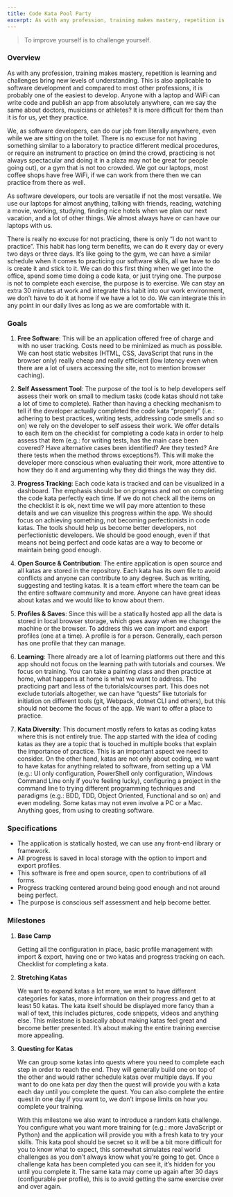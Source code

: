 ```yaml
---
title: Code Kata Pool Party
excerpt: As with any profession, training makes mastery, repetition is learning and challenges bring new levels of understanding. This is also applicable to software development and compared to most other professions, it is probably one of the easiest to develop. Anyone with a laptop and WiFi can write code and publish an app from absolutely anywhere, can we say the same about doctors, musicians or athletes? It is more difficult for them than it is for us, yet they practice.
---
```


> To improve yourself is to challenge yourself.

### Overview

As with any profession, training makes mastery, repetition is learning and challenges bring new levels of understanding. This is also applicable to software development and compared to most other professions, it is probably one of the easiest to develop. Anyone with a laptop and WiFi can write code and publish an app from absolutely anywhere, can we say the same about doctors, musicians or athletes? It is more difficult for them than it is for us, yet they practice.

We, as software developers, can do our job from literally anywhere, even while we are sitting on the toilet. There is no excuse for not having something similar to a laboratory to practice different medical procedures, or require an instrument to practice on (mind the crowd, practicing is not always spectacular and doing it in a plaza may not be great for people going out), or a gym that is not too crowded. We got our laptops, most coffee shops have free WiFi, if we can work from there then we can practice from there as well.

As software developers, our tools are versatile if not the most versatile. We use our laptops for almost anything, talking with friends, reading, watching a movie, working, studying, finding nice hotels when we plan our next vacation, and a lot of other things. We almost always have or can have our laptops with us.

There is really no excuse for not practicing, there is only “I do not want to practice”. This habit has long term benefits, we can do it every day or every two days or three days. It’s like going to the gym, we can have a similar schedule when it comes to practicing our software skills, all we have to do is create it and stick to it. We can do this first thing when we get into the office, spend some time doing a code kata, or just trying one. The purpose is not to complete each exercise, the purpose is to exercise. We can stay an extra 30 minutes at work and integrate this habit into our work environment, we don’t have to do it at home if we have a lot to do. We can integrate this in any point in our daily lives as long as we are comfortable with it.

### Goals

1. **Free Software**: This will be an application offered free of charge and with no user tracking. Costs need to be minimized as much as possible. We can host static websites (HTML, CSS, JavaScript that runs in the browser only) really cheap and really efficient (low latency even when there are a lot of users accessing the site, not to mention browser caching).

2. **Self Assessment Tool**: The purpose of the tool is to help developers self assess their work on small to medium tasks (code katas should not take a lot of time to complete). Rather than having a checking mechanism to tell if the developer actually completed the code kata “properly” (i.e.: adhering to best practices, writing tests, addressing code smells and so on) we rely on the developer to self assess their work. We offer details to each item on the checklist for completing a code kata in order to help assess that item (e.g.: for writing tests, has the main case been covered? Have alternative cases been identified? Are they tested? Are there tests when the method throws exceptions?). This will make the developer more conscious when evaluating their work, more attentive to how they do it and argumenting why they did things the way they did.

3. **Progress Tracking**: Each code kata is tracked and can be visualized in a dashboard. The emphasis should be on progress and not on completing the code kata perfectly each time. If we do not check all the items on the checklist it is ok, next time we will pay more attention to these details and we can visualize this progress within the app. We should focus on achieving something, not becoming perfectionists in code katas. The tools should help us become better developers, not perfectionistic developers. We should be good enough, even if that means not being perfect and code katas are a way to become or maintain being good enough.

4. **Open Source & Contribution**: The entire application is open source and all katas are stored in the repository. Each kata has its own file to avoid conflicts and anyone can contribute to any degree. Such as writing, suggesting and testing katas. It is a team effort where the team can be the entire software community and more. Anyone can have great ideas about katas and we would like to know about them.

5. **Profiles & Saves**: Since this will be a statically hosted app all the data is stored in local browser storage, which goes away when we change the machine or the browser. To address this we can import and export profiles (one at a time). A profile is for a person. Generally, each person has one profile that they can manage.

6. **Learning**: There already are a lot of learning platforms out there and this app should not focus on the learning path with tutorials and courses. We focus on training. You can take a painting class and then practice at home, what happens at home is what we want to address. The practicing part and less of the tutorials/courses part. This does not exclude tutorials altogether, we can have “quests” like tutorials for initiation on different tools (git, Webpack, dotnet CLI and others), but this should not become the focus of the app. We want to offer a place to practice.

7. **Kata Diversity**: This document mostly refers to katas as coding katas where this is not entirely true. The app started with the idea of coding katas as they are a topic that is touched in multiple books that explain the importance of practice. This is an important aspect we need to consider. On the other hand, katas are not only about coding, we want to have katas for anything related to software, from setting up a VM (e.g.: UI only configuration, PowerShell only configuration, Windows Command Line only if you’re feeling lucky), configuring a project in the command line to trying different programming techniques and paradigms (e.g.: BDD, TDD, Object Oriented, Functional and so on) and even modeling. Some katas may not even involve a PC or a Mac. Anything goes, from using to creating software.

### Specifications

* The application is statically hosted, we can use any front-end library or framework.
* All progress is saved in local storage with the option to import and export profiles.
* This software is free and open source, open to contributions of all forms.
* Progress tracking centered around being good enough and not around being perfect.
* The purpose is conscious self assessment and help become better.

### Milestones

1. **Base Camp**

   Getting all the configuration in place, basic profile management with import & export, having one or two katas and progress tracking on each. Checklist for completing a kata.

2. **Stretching Katas**

   We want to expand katas a lot more, we want to have different categories for katas, more information on their progress and get to at least 50 katas. The kata itself should be displayed more fancy than a wall of text, this includes pictures, code snippets, videos and anything else. This milestone is basically about making katas feel great and become better presented. It’s about making the entire training exercise more appealing.

3. **Questing for Katas**

   We can group some katas into quests where you need to complete each step in order to reach the end. They will generally build one on top of the other and would rather schedule katas over multiple days. If you want to do one kata per day then the quest will provide you with a kata each day until you complete the quest. You can also complete the entire quest in one day if you want to, we don’t impose limits on how you complete your training.

   With this milestone we also want to introduce a random kata challenge. You configure what you want more training for (e.g.: more JavaScript or Python) and  the application will provide you with a fresh kata to try your skills. This kata pool should be secret so it will be a bit more difficult for you to know what to expect, this somewhat simulates real world challenges as you don’t always know what you’re going to get. Once a challenge kata has been completed you can see it, it’s hidden for you until you complete it. The same kata may come up again after 30 days (configurable per profile), this is to avoid getting the same exercise over and over again.